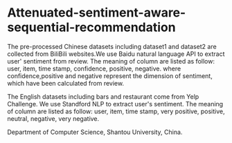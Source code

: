 # Attenuated-sentiment-aware-sequential-recommendation

The pre-processed Chinese datasets including dataset1 and dataset2 are collected from BiliBili websites.We use Baidu natural language API to extract user' sentiment from review. 
The meaning of column are listed as follow: user, item, time stamp, confidence, positive, negative.
where confidence,positive and negative represent the dimension of sentiment, which have been calculated from review. 

The English datasets including bars and restaurant come from Yelp Challenge. We use Standford NLP to extract user's sentiment.
The meaning of column are listed as follow: user, item, time stamp, very positive, positive, neutral, negative, very negative.

Department of Computer Science, Shantou University, China.
